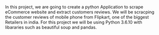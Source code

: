 In this project, we are going to create a python Application to scrape eCommerce website and extract customers reviews.
We will be scracping the customer reviews of mobile phone from Flipkart, one of the biggest Retailers in india.
For this project we will be using Python 3.6.10 with libararies such as beautiful soup and pandas.
